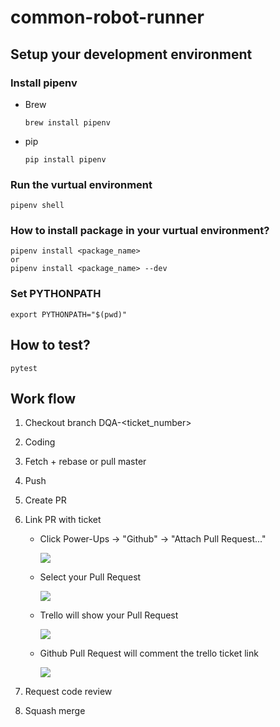 # common-robot-runner

## Setup your development environment
### Install  pipenv
* Brew
    ```
    brew install pipenv
    ```
* pip
    ```
    pip install pipenv
    ```

### Run the vurtual environment
```
pipenv shell
```

### How to install package in your vurtual environment?
```
pipenv install <package_name>
or
pipenv install <package_name> --dev
```

### Set PYTHONPATH
```
export PYTHONPATH="$(pwd)"
```

## How to test?
```
pytest
```

## Work flow
1. Checkout branch DQA-<ticket_number>
2. Coding
3. Fetch + rebase or pull master
4. Push
5. Create PR
6. Link PR with ticket
    * Click Power-Ups ->  "Github" -> "Attach Pull Request..."

        ![](https://i.imgur.com/Wuf10eL.png)
    * Select your Pull Request

        ![](https://i.imgur.com/aZwCyfy.png)

    * Trello will show your Pull Request

        ![](https://i.imgur.com/fzCKZlE.png)
    * Github Pull Request will comment the trello ticket link

        ![](https://i.imgur.com/Scsyne2.png)

7. Request code review
8. Squash merge
